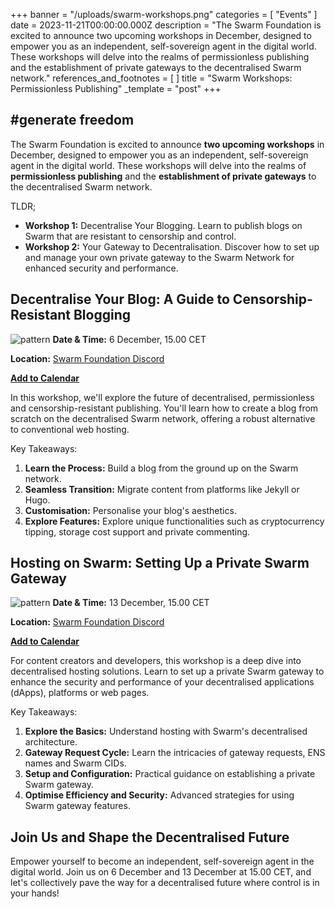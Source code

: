+++
banner = "/uploads/swarm-workshops.png"
categories = [ "Events" ]
date = 2023-11-21T00:00:00.000Z
description = "The Swarm Foundation is excited to announce two upcoming workshops in December, designed to empower you as an independent, self-sovereign agent in the digital world. These workshops will delve into the realms of permissionless publishing and the establishment of private gateways to the decentralised Swarm network."
references_and_footnotes = [ ]
title = "Swarm Workshops: Permissionless Publishing"
_template = "post"
+++



## #generate freedom


The Swarm Foundation is excited to announce **two upcoming workshops** in December, designed to empower you as an independent, self-sovereign agent in the digital world. These workshops will delve into the realms of **permissionless publishing** and the **establishment of private gateways** to the decentralised Swarm network.

TLDR;



* **Workshop 1:** Decentralise Your Blogging. Learn to publish blogs on Swarm that are resistant to censorship and control.
* **Workshop 2:** Your Gateway to Decentralisation. Discover how to set up and manage your own private gateway to the Swarm Network for enhanced security and performance.


## Decentralise Your Blog: A Guide to Censorship-Resistant Blogging
![pattern](/uploads/ws1.png)
**Date & Time:** 6 December, 15.00 CET 

**Location:** [Swarm Foundation Discord](https://discord.com/channels/799027393297514537/966664597186699304) 

**[Add to Calendar](https://www.addevent.com/event/sU19334495)**

In this workshop, we'll explore the future of decentralised, permissionless and censorship-resistant publishing. You'll learn how to create a blog from scratch on the decentralised Swarm network, offering a robust alternative to conventional web hosting.

 

Key Takeaways:

1. **Learn the Process:** Build a blog from the ground up on the Swarm network.
2. **Seamless Transition:** Migrate content from platforms like Jekyll or Hugo.
3. **Customisation:** Personalise your blog's aesthetics.
4. **Explore Features:** Explore unique functionalities such as cryptocurrency tipping, storage cost support and private commenting.


## Hosting on Swarm: Setting Up a Private Swarm Gateway
![pattern](/uploads/ws2.png)
**Date & Time:** 13 December, 15.00 CET 

**Location:** [Swarm Foundation Discord](https://discord.com/channels/799027393297514537/966664597186699304) 

**[Add to Calendar](https://www.addevent.com/event/Gr19334590)**

For content creators and developers, this workshop is a deep dive into decentralised hosting solutions. Learn to set up a private Swarm gateway to enhance the security and performance of your decentralised applications (dApps), platforms or web pages.

 

Key Takeaways:



1. **Explore the Basics:** Understand hosting with Swarm's decentralised architecture.
2. **Gateway Request Cycle:** Learn the intricacies of gateway requests, ENS names and Swarm CIDs.
3. **Setup and Configuration:** Practical guidance on establishing a private Swarm gateway.
4. **Optimise Efficiency and Security:** Advanced strategies for using Swarm gateway features.

 


## Join Us and Shape the Decentralised Future

Empower yourself to become an independent, self-sovereign agent in the digital world. Join us on 6 December and 13 December at 15.00 CET, and let's collectively pave the way for a decentralised future where control is in your hands!


